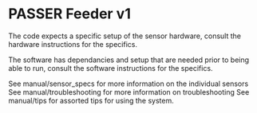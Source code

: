 # PASSER Feeder v1

The code expects a specific setup of the sensor hardware, consult the hardware instructions for the specifics. 

The software has dependancies and setup that are needed prior to being able to run, consult the software instructions for the specifics.

See manual/sensor_specs for more information on the individual sensors
See manual/troubleshooting for more information on troubleshooting
See manual/tips for assorted tips for using the system.

